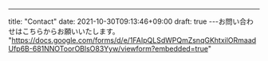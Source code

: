 ---
title: "Contact"
date: 2021-10-30T09:13:46+09:00
draft: true
---お問い合わせはこちらからお願いいたします。  
<a>"https://docs.google.com/forms/d/e/1FAIpQLSdWPQmZsnqGKhtxilORmaadUfp6B-681NNOToorOBlsO83Yyw/viewform?embedded=true" </a>

